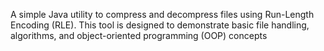 A simple Java utility to compress and decompress files using Run-Length Encoding (RLE). This tool is designed to demonstrate basic file handling, algorithms, and object-oriented programming (OOP) concepts
